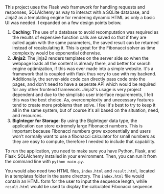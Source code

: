 This project uses the Flask web framework for handling requests and responses, SQLAlchemy as way to interact with a SQLite database, and Jinja2 as a templating engine for rendering dynamic HTML as only a basic UI was needed. I expanded on a few design points below.

1. **Caching**: The use of a database to avoid recomputation was required as the results of expensive function calls are saved so that if they are called again with the same parameters, the saved result can be returned instead of recalculating it. This is great for the Fibonacci solver as time complexity would be exponential otherwise.
2. **Jinja2**: The jinja2 renders templates on the server side so when the webpage loads all the content is already there, and better for search engine optimization, if this was ever made into a simple website. It's a framework that is coupled with flask thus very to use with my backend. Additionally, the server-side code can directly pass code onto the pages, and don't need to have a seperate API which would be required for any other frontend framework. Jinja2's usage is very project dependent and due to the simplistic user interface requirements, I felt this was the best choice. As, overcomplexity and unecessary features tend to create more problems than solve. I feel it's best to try to keep it all in the same system, but of course it's all based on the situation, need, and resources.
3. **BigInteger for Storage**: By using the BigInteger data type, the application can store extremely large Fibonacci numbers. This is important because Fibonacci numbers grow exponentially and users won't normally want to use a fibonacci calculator for small numbers as they are easy to compute, therefore I needed to include that capability.

To run the application, you need to make sure you have Python, Flask, and Flask_SQLAlchemy installed in your environment. Then, you can run it from the command line with `python main.py`.

You would also need two HTML files, `index.html` and `result.html`, located in a templates folder in the same directory. The `index.html` file would contain an HTML form for the user to input the sequence length, while `result.html` would be used to display the calculated Fibonacci sequence.
